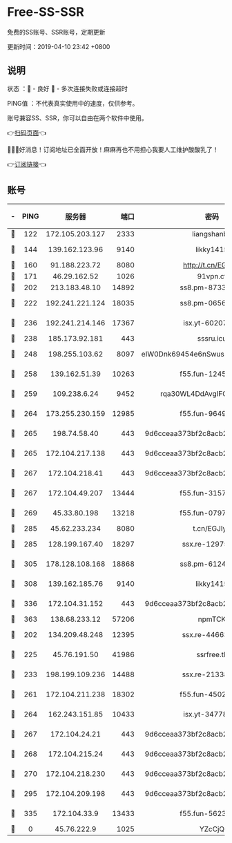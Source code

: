 # Free-SS-SSR

免费的SS账号、SSR账号，定期更新

更新时间：2019-04-10 23:42 +0800

## 说明

状态     ：🙂 - 良好 🙁 - 多次连接失败或连接超时

PING值   ：不代表真实使用中的速度，仅供参考。

账号兼容SS、SSR，你可以自由在两个软件中使用。

👉[扫码页面](https://liesauer.github.io/Free-SS-SSR/)👈

🎉🎉🎉好消息！订阅地址已全面开放！麻麻再也不用担心我要人工维护酸酸乳了！

👉[订阅链接](https://www.liesauer.net/yogurt/subscribe?ACCESS_TOKEN=DAYxR3mMaZAsaqUb)👈

## 账号

|-|PING|服务器|端口|密码|加密方式|区域|
|:----:|:----:|:-----:|-----:|:----:|:----:|:----:|
|🙂|122|172.105.203.127|2333|liangshanbo|chacha20|JP|
|🙂|144|139.162.123.96|9140|likky1415|aes-256-cfb|JP|
|🙂|160|91.188.223.72|8080|http://t.cn/EGJIyrl|rc4-md5|RU|
|🙂|171|46.29.162.52|1026|91vpn.cf|rc4-md5|RU|
|🙂|202|213.183.48.10|14892|ss8.pm-87338912|rc4-md5|RU|
|🙂|222|192.241.221.124|18035|ss8.pm-06567383|aes-256-cfb|US|
|🙂|236|192.241.214.146|17367|isx.yt-60207601|aes-256-cfb|US|
|🙂|238|185.173.92.181|443|sssru.icu|rc4-md5|RU|
|🙂|248|198.255.103.62|8097|eIW0Dnk69454e6nSwuspv9DmS201tQ0D|aes-256-cfb|US|
|🙂|258|139.162.51.39|10263|f55.fun-12455143|aes-256-cfb|SG|
|🙂|259|109.238.6.24|9452|rqa30WL4DdAvgIFG6Fs3znzTa|aes-256-cfb|FR|
|🙂|264|173.255.230.159|12985|f55.fun-96498038|aes-256-cfb|US|
|🙂|265|198.74.58.40|443|9d6cceaa373bf2c8acb22e60b6a58be6|aes-256-cfb|US|
|🙂|265|172.104.217.138|443|9d6cceaa373bf2c8acb22e60b6a58be6|aes-256-cfb|US|
|🙂|267|172.104.218.41|443|9d6cceaa373bf2c8acb22e60b6a58be6|aes-256-cfb|US|
|🙂|267|172.104.49.207|13444|f55.fun-31573422|aes-256-cfb|SG|
|🙂|269|45.33.80.198|13218|f55.fun-07974196|aes-256-cfb|US|
|🙂|285|45.62.233.234|8080|t.cn/EGJIyrl|rc4-md5|CA|
|🙂|285|128.199.167.40|18297|ssx.re-12975235|aes-256-cfb|SG|
|🙂|305|178.128.108.168|18868|ss8.pm-61244381|aes-256-cfb|SG|
|🙂|308|139.162.185.76|9140|likky1415|aes-256-cfb|DE|
|🙂|336|172.104.31.152|443|9d6cceaa373bf2c8acb22e60b6a58be6|aes-256-cfb|US|
|🙂|363|138.68.233.12|57206|npmTCK|rc4-md5|US|
|🙂|202|134.209.48.248|12395|ssx.re-44663081|aes-256-cfb|US|
|🙂|225|45.76.191.50|41986|ssrfree.tk|aes-256-cfb|SG|
|🙂|233|198.199.109.236|14488|ssx.re-21338786|aes-256-cfb|US|
|🙂|261|172.104.211.238|18302|f55.fun-45027233|aes-256-cfb|US|
|🙂|264|162.243.151.85|10433|isx.yt-34778816|aes-256-cfb|US|
|🙂|267|172.104.24.21|443|9d6cceaa373bf2c8acb22e60b6a58be6|aes-256-cfb|US|
|🙂|268|172.104.215.24|443|9d6cceaa373bf2c8acb22e60b6a58be6|aes-256-cfb|US|
|🙂|270|172.104.218.230|443|9d6cceaa373bf2c8acb22e60b6a58be6|aes-256-cfb|US|
|🙂|295|172.104.209.198|443|9d6cceaa373bf2c8acb22e60b6a58be6|aes-256-cfb|US|
|🙁|335|172.104.33.9|13433|f55.fun-56236009|aes-256-cfb|SG|
|🙁|0|45.76.222.9|1025|YZcCjQ|rc4-md5|JP|
